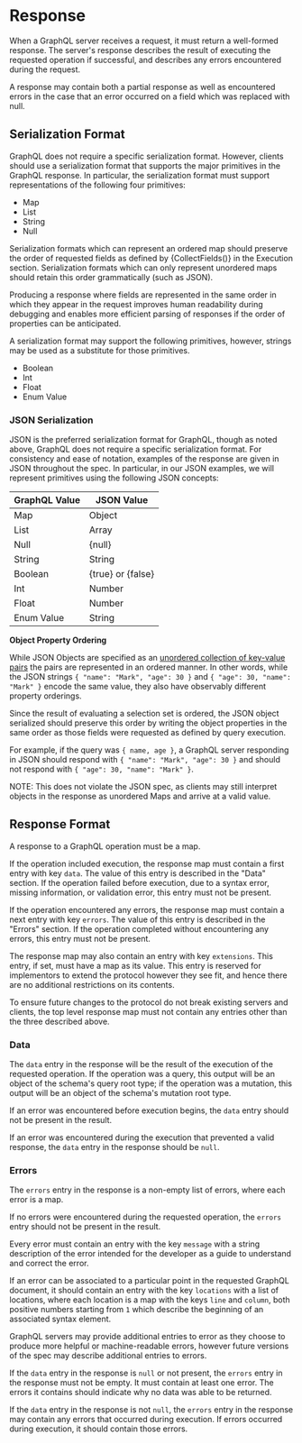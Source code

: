 # Response

When a GraphQL server receives a request, it must return a well-formed response. The server's response describes the result of executing the requested operation if successful, and describes any errors encountered during the request.

A response may contain both a partial response as well as encountered errors in the case that an error occurred on a field which was replaced with null.

## Serialization Format

GraphQL does not require a specific serialization format. However, clients should use a serialization format that supports the major primitives in the GraphQL response. In particular, the serialization format must support representations of the following four primitives:

- Map
- List
- String
- Null

Serialization formats which can represent an ordered map should preserve the order of requested fields as defined by {CollectFields()} in the Execution section. Serialization formats which can only represent unordered maps should retain this order grammatically (such as JSON).

Producing a response where fields are represented in the same order in which they appear in the request improves human readability during debugging and enables more efficient parsing of responses if the order of properties can be anticipated.

A serialization format may support the following primitives, however, strings may be used as a substitute for those primitives.

- Boolean
- Int
- Float
- Enum Value

### JSON Serialization

JSON is the preferred serialization format for GraphQL, though as noted above, GraphQL does not require a specific serialization format. For consistency and ease of notation, examples of the response are given in JSON throughout the spec. In particular, in our JSON examples, we will represent primitives using the following JSON concepts:

| GraphQL Value | JSON Value        |
| ------------- | ----------------- |
| Map           | Object            |
| List          | Array             |
| Null          | {null}            |
| String        | String            |
| Boolean       | {true} or {false} |
| Int           | Number            |
| Float         | Number            |
| Enum Value    | String            |

**Object Property Ordering**

While JSON Objects are specified as an [unordered collection of key-value pairs](https://tools.ietf.org/html/rfc7159#section-4) the pairs are represented in an ordered manner. In other words, while the JSON strings `{ "name": "Mark", "age": 30 }` and `{ "age": 30, "name": "Mark" }` encode the same value, they also have observably different property orderings.

Since the result of evaluating a selection set is ordered, the JSON object serialized should preserve this order by writing the object properties in the same order as those fields were requested as defined by query execution.

For example, if the query was `{ name, age }`, a GraphQL server responding in JSON should respond with `{ "name": "Mark", "age": 30 }` and should not respond with `{ "age": 30, "name": "Mark" }`.

NOTE: This does not violate the JSON spec, as clients may still interpret objects in the response as unordered Maps and arrive at a valid value.

## Response Format

A response to a GraphQL operation must be a map.

If the operation included execution, the response map must contain a first entry with key `data`. The value of this entry is described in the "Data" section. If the operation failed before execution, due to a syntax error, missing information, or validation error, this entry must not be present.

If the operation encountered any errors, the response map must contain a next entry with key `errors`. The value of this entry is described in the "Errors" section. If the operation completed without encountering any errors, this entry must not be present.

The response map may also contain an entry with key `extensions`. This entry, if set, must have a map as its value. This entry is reserved for implementors to extend the protocol however they see fit, and hence there are no additional restrictions on its contents.

To ensure future changes to the protocol do not break existing servers and clients, the top level response map must not contain any entries other than the three described above.

### Data

The `data` entry in the response will be the result of the execution of the requested operation. If the operation was a query, this output will be an object of the schema's query root type; if the operation was a mutation, this output will be an object of the schema's mutation root type.

If an error was encountered before execution begins, the `data` entry should not be present in the result.

If an error was encountered during the execution that prevented a valid response, the `data` entry in the response should be `null`.

### Errors

The `errors` entry in the response is a non-empty list of errors, where each error is a map.

If no errors were encountered during the requested operation, the `errors` entry should not be present in the result.

Every error must contain an entry with the key `message` with a string description of the error intended for the developer as a guide to understand and correct the error.

If an error can be associated to a particular point in the requested GraphQL document, it should contain an entry with the key `locations` with a list of locations, where each location is a map with the keys `line` and `column`, both positive numbers starting from `1` which describe the beginning of an associated syntax element.

GraphQL servers may provide additional entries to error as they choose to produce more helpful or machine-readable errors, however future versions of the spec may describe additional entries to errors.

If the `data` entry in the response is `null` or not present, the `errors` entry in the response must not be empty. It must contain at least one error. The errors it contains should indicate why no data was able to be returned.

If the `data` entry in the response is not `null`, the `errors` entry in the response may contain any errors that occurred during execution. If errors occurred during execution, it should contain those errors.